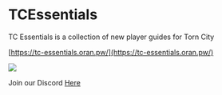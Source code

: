 ﻿# TCEssentials
TC Essentials is a collection of new player guides for Torn City

[https://tc-essentials.oran.pw/](https://tc-essentials.oran.pw/)

![](https://i.oran.pw/images/oUaXW.png)

Join our Discord [Here](https://discord.gg/JrBpEsQB5g)
